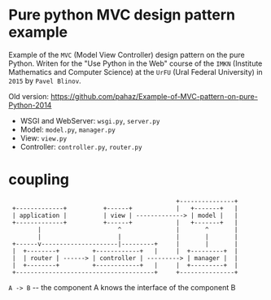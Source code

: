 # Pure python MVC design pattern example #

Example of the `MVC` (Model View Controller) design pattern on the pure Python. 
Writen for the "Use Python in the Web" course of the `IMKN` (Institute 
Mathematics and Computer Science) at the `UrFU` (Ural Federal University) in 
`2015` by `Pavel Blinov`.

Old version: https://github.com/pahaz/Example-of-MVC-pattern-on-pure-Python-2014

 - WSGI and WebServer: `wsgi.py`, `server.py`
 - Model: `model.py`, `manager.py`
 - View: `view.py`
 - Controller: `controller.py`, `router.py`

# coupling #
                                                                     
                                                  +---------------+  
     +-------------+          +------+            |   +-------+   |  
     | application |          | view | -------------> | model |   |  
     +-------------+          +------+            |   +-------+   |  
            |                     ^               |       ^       |  
            |                     |               |       |       |  
     +------v---------------------|---------+     |       |       |  
     |  +--------+         +------------+   |     |  +---------+  |  
     |  | router | ------> | controller | ---------> | manager |  |  
     |  +--------+         +------------+   |     |  +---------+  |  
     +--------------------------------------+     +---------------+  
                                                                     
`A -> B`  -- the component A knows the interface of the component B


